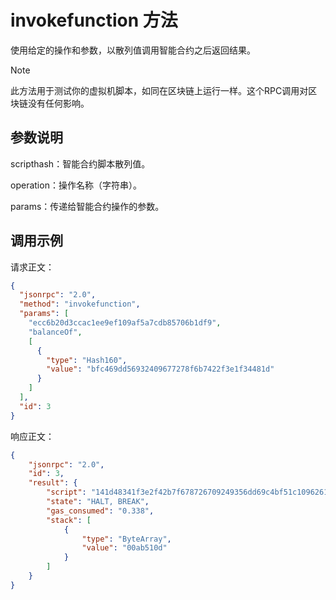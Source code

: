 # invokefunction 方法

使用给定的操作和参数，以散列值调用智能合约之后返回结果。

> [!Note]
>
> 此方法用于测试你的虚拟机脚本，如同在区块链上运行一样。这个RPC调用对区块链没有任何影响。

## 参数说明

scripthash：智能合约脚本散列值。

operation：操作名称（字符串）。

params：传递给智能合约操作的参数。

## 调用示例

请求正文：

```json
{
  "jsonrpc": "2.0",
  "method": "invokefunction",
  "params": [
    "ecc6b20d3ccac1ee9ef109af5a7cdb85706b1df9",
    "balanceOf",
    [
      {
        "type": "Hash160",
        "value": "bfc469dd56932409677278f6b7422f3e1f34481d"
      }
    ]
  ],
  "id": 3
}
```

响应正文：

```json
{
    "jsonrpc": "2.0",
    "id": 3,
    "result": {
        "script": "141d48341f3e2f42b7f678726709249356dd69c4bf51c10962616c616e63654f6667f91d6b7085db7c5aaf09f19eeec1ca3c0db2c6ec",
        "state": "HALT, BREAK",
        "gas_consumed": "0.338",
        "stack": [
            {
                "type": "ByteArray",
                "value": "00ab510d"
            }
        ]
    }
}
```
